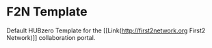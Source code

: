 # F2N Template
Default HUBzero Template for the [[Link(http://first2network.org First2 Network)]] collaboration portal.
